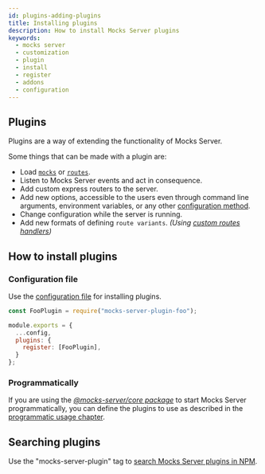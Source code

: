 ```yaml
---
id: plugins-adding-plugins
title: Installing plugins
description: How to install Mocks Server plugins
keywords:
  - mocks server
  - customization
  - plugin
  - install
  - register
  - addons
  - configuration
---
```


## Plugins

Plugins are a way of extending the functionality of Mocks Server.

Some things that can be made with a plugin are:

- Load [`mocks`](get-started-mocks.md) or [`routes`](get-started-routes.md).
- Listen to Mocks Server events and act in consequence.
- Add custom express routers to the server.
- Add new options, accessible to the users even through command line arguments, environment variables, or any other [configuration method](configuration-methods.md).
- Change configuration while the server is running.
- Add new formats of defining `route variants`. _(Using [custom routes handlers](api-routes-handler.md))_

## How to install plugins

### Configuration file

Use the [configuration file](configuration-methods.md) for installing plugins.

```js
const FooPlugin = require("mocks-server-plugin-foo");

module.exports = {
  ...config,
  plugins: {
    register: [FooPlugin],
  }
};
```

### Programmatically

If you are using the _[@mocks-server/core package](https://www.npmjs.com/package/@mocks-server/core)_ to start Mocks Server programmatically, you can define the plugins to use as described in the [programmatic usage chapter](api-programmatic-usage.md).

## Searching plugins

Use the "mocks-server-plugin" tag to [search Mocks Server plugins in NPM](https://www.npmjs.com/search?q=mocks-server-plugin).
